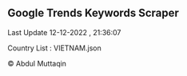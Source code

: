 

## Google Trends Keywords Scraper 
 
Last Update 12-12-2022 , 21:36:07

Country List :
VIETNAM.json



© Abdul Muttaqin 
